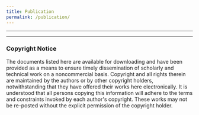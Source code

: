 ```yaml
---
title: Publication
permalink: /publication/
---
```



<script type="text/javascript" src="https://cdn.jsdelivr.net/gh/pcooksey/bibtex-js/src/bibtex_js.js">

  <textarea id="bibtex_input" style="display:none;">
          @article{Haglund2019142,
          abstract = {With the expiration of key patents on additive manufacturing, 3D printing devices have become extremely inexpensive. Therefore, the use of 3D printing in biomedical applications has blossomed in the past decade. Low-cost, high-quality instruments have become widely used in both industrial and academic settings. Fused deposition modeling using polymers such as polylactic acid, polycaprolactone, or other composites are now combined with bioprinting to open new avenues to cutting-edge research toward musculoskeletal repair and regeneration such as prevascularized bone or soft-tissue constructs. Most importantly, these tools are being widely used to generate composite scaffolds representing matrices on which to culture cells of various tissue types such as bone, cartilage, cardiac, and nervous tissue. 3D printed composite matrix scaffolds are being tested in sophisticated in vitro and in vivo preclinical models, paving the way for future clinical translation where the ultimate goal is to generate functional replacement tissues.},
          annote = {cited By 0},
          author = {Haglund, Lisbet and Ahangar, Pouyan and Rosenzweig, Derek H.},
          doi = {10.1016/j.cobme.2019.06.002},
          issn = {24684511},
          journal = {Current Opinion in Biomedical Engineering},
          keywords = {3D printed,Bioprinted,Composite,Hydrogels,Matrix scaffold,Tissue engineering},
          pages = {142--148},
          title = {{Advancements in 3D printed scaffolds to mimic matrix complexities for musculoskeletal repair}},
          volume = {10},
          year = {2019}
          }
        @article{Fairag201915306,
        abstract = {Large bone defects represent a significant challenge for clinicians and surgeons. Tissue engineering for bone regeneration represents an innovative solution for this dilemma and may yield attractive alternate bone substitutes. Three-dimensional (3D) printing with inexpensive desktop printers shows promise in generating high-resolution structures mimicking native tissues using biocompatible, biodegradable, and cost-effective thermoplastics, which are already FDA-approved for food use, drug delivery, and many medical devices. Microporous 3D-printed polylactic acid scaffolds, with different pore sizes (500, 750, and 1000 $\mu$m), were designed and manufactured using an inexpensive desktop 3D printer, and the mechanical properties were assessed. The scaffolds were compared for cell growth, activity, and bone-like tissue formation using primary human osteoblasts. Osteoblasts showed high proliferation, metabolic activity, and osteogenic matrix protein production, in which 750 $\mu$m pore-size scaffolds showed superiority. Further experimentation using human mesenchymal stem cells on 750 $\mu$m pore scaffolds showed their ability in supporting osteogenic differentiation. These findings suggest that even in the absence of any surface modifications, low-cost 750 $\mu$m pore-size 3D-printed scaffolds may be suitable as a bone substitute for repair of large bone defects.},
        annote = {cited By 7},
        author = {Fairag, Rayan and Rosenzweig, Derek H. and Ramirez-Garcialuna, Jose L. and Weber, Michael H. and Haglund, Lisbet},
        doi = {10.1021/acsami.9b02502},
        issn = {19448252},
        journal = {ACS Applied Materials and Interfaces},
        keywords = {3D printing,PLA,bone defect,bone repair,human osteoblasts,low-cost,mesenchymal stem cells,tissue engineering},
        number = {17},
        pages = {15306--15315},
        title = {{Three-Dimensional Printed Polylactic Acid Scaffolds Promote Bone-like Matrix Deposition in Vitro}},
        volume = {11},
        year = {2019}
        }
        @article{Ahangar2019,
        abstract = {Additive manufacturing (AM) has emerged over the past four decades as a cost-effective, on-demand modality for fabrication of geometrically complex objects. The ability to design and print virtually any object shape using a diverse array of materials, such as metals, polymers, ceramics and bioinks, has allowed for the adoption of this technology for biomedical applications in both research and clinical settings. Current advancements in tissue engineering and regeneration, therapeutic delivery, medical device fabrication and operative management planning ensure that AM will continue to play an increasingly important role in the future of healthcare. In this review, we outline current biomedical applications of common AM techniques and materials.},
        annote = {cited By 11},
        author = {Ahangar, Pouyan and Cooke, Megan E. and Weber, Michael H. and Rosenzweig, Derek H.},
        doi = {10.3390/app9081713},
        issn = {20763417},
        journal = {Applied Sciences (Switzerland)},
        keywords = {3D printing,Additive manufacturing,Biomedical devices,Bioprinting,Rapid prototyping,Regenerative medicine,Tissue engineering},
        number = {8},
        title = {{Current biomedical applications of 3D printing and additive manufacturing}},
        volume = {9},
        year = {2019}
        }
        @article{Akoury2019,
        abstract = {Background: Bisphosphonates (BPs) including zoledronate (zol) have become standard care for bone metastases as they effectively inhibit tumor-induced osteolysis and associated pain. Several studies have also suggested that zol has direct anti-tumor activity. Systemic administration at high doses is the current approach to deliver zol, yet it has been associated with debilitating side effects. Local therapeutic delivery offers the ability to administer much lower total dosage, while at the same time maintaining sustained high-local drug concentration directly at the target treatment site. Here, we aimed to assess effects of lower doses of zol on bone metastases over a longer time. Methods: Prostate cancer cell line LAPC4 and prostate-induced bone metastasis cells were treated with zol at 1, 3 and 10 $\mu$M for 7 days. Following treatment, cell proliferation was assessed using Almarblue{\textregistered}, Vybrant MTT{\textregistered}, and Live/Dead{\textregistered} viability/cytotoxicity assays. Additionally, cell migration and invasion were carried out using Falcon™ cell culture inserts and Cultrex{\textregistered} 3D spheroid cell invasion assays respectively. Results: We show that treatment with 3-10 $\mu$M zol over 7-days significantly decreased cell proliferation in both the prostate cancer cell line LAPC4 and cells from spine metastases secondary to prostate cancer. Using the same low-dose and longer time course for treatment, we demonstrate that 10 $\mu$M zol also significantly inhibits tumor cell migration and 3D-cell growth/invasion. Conclusions: This project harnesses the potential of using zol at low doses for longer treatment periods, which may be a viable treatment modality when coupled with biomaterials or biodevices for local delivery.},
        annote = {cited By 1},
        author = {Akoury, Elie and Ahangar, Pouyan and Nour, Antone and Lapointe, Jacques and Gu{\'{e}}rard, Karl Philippe and Haglund, Lisbet and Rosenzweig, Derek H. and Weber, Michael H.},
        doi = {10.1186/s12935-019-0745-x},
        issn = {14752867},
        journal = {Cancer Cell International},
        keywords = {Bone metastases secondary to prostate,Cellular assays,Direct in vitro treatment,Low doses,Zoledronate},
        number = {1},
        title = {{Low-dose zoledronate for the treatment of bone metastasis secondary to prostate cancer}},
        volume = {19},
        year = {2019}
        }
        @conference{Akoury20191245,
        abstract = {Zoledronate (Zol) is a bone-preserving/ anti-Tumoral drug that is widely used for the treatment of many cancers including spinal bone metastases. High systemic Zol doses required to elicit an adequate effect in the spine often lead to significant side effects, limiting its prolonged use and effectiveness. Here, we aim to provide an alternative strategy to locally deliver Zol at the tumor site. We show that nanoporous 3D-printed scaffolds can be loaded with Zol and possess the ability to release Zol (10-28{\%}) over a sustained period. Additionally, we demonstrate that Zol-impregnated scaffolds, mostly Gel Lay, impair the proliferation of the prostate cancer cell line LAPC4 and the prostate-induced bone metastasis cells in vitro. 3D-printed nanoporous polymers offer a novel and versatile opportunity for potential local delivery of drugs in future clinical settings. These polymers can decrease systemic exposure and related side effects of Zol while at the same time concentrating the drug effect at the tumor site thereby inhibiting tumor proliferation. Also, these scaffolds could be co-printed or coupled with other materials to produce custom implants that offer better structural support for bone growth at the tumor site following resection.},
        annote = {cited By 1},
        author = {Akoury, Elie and Weber, Michael H. and Rosenzweig, Derek H.},
        booktitle = {MRS Advances},
        doi = {10.1557/adv.2019.156},
        issn = {20598521},
        keywords = {3D printing,nanostructure},
        number = {21},
        pages = {1245--1251},
        title = {{3D-Printed Nanoporous Scaffolds Impregnated with Zoledronate for the Treatment of Spinal Bone Metastases}},
        volume = {4},
        year = {2019}
        }
        @article{Ahangar2018,
        abstract = {The spine is the most common site of bone metastasis, often originating from prostate, lung, and breast cancers. High systemic doses of chemotherapeutics such as doxorubicin (DOX), cisplatin, or paclitaxel often have severe side effects. Surgical removal of spine metastases also leaves large defects which cannot spontaneously heal and require bone grafting. To circumvent these issues, we designed an approach for local chemotherapeutic delivery within 3D-printed scaffolds which could also potentially serve as a bone substitute. Direct treatment of prostate cancer cell line LAPC4 and patient derived spine metastases cells with 0.01 $\mu$M DOX significantly reduced metabolic activity, proliferation, migration, and spheroid growth. We then assessed uptake and release of DOX in a series of porous 3D-printed scaffolds on LAPC4 cells as well as patient-derived spine metastases cells. Over seven days, 60-75{\%} of DOX loaded onto scaffolds could be released, which significantly reduced metabolic activity and proliferation of both LAPC4 and patient derived cells, while unloaded scaffolds had no effect. Porous 3D-printed scaffolds may provide a novel and inexpensive approach to locally deliver chemotherapeutics in a patient-specific manner at tumor resection sites. With a composite design to enhance strength and promote sustained drug release, the scaffolds could reduce systemic negative effects, enhance bone repair, and improve patient outcomes.},
        annote = {cited By 5},
        author = {Ahangar, Pouyan and Akoury, Elie and Luna, Ana Sofia Ramirez Garcia and Nour, Antone and Weber, Michael H. and Rosenzweig, Derek H.},
        doi = {10.3390/ma11091485},
        issn = {19961944},
        journal = {Materials},
        keywords = {Bone metastases,Bone substitute,Doxorubicin,Local delivery,Low-cost 3D printing,Nanoporous filament,Prostate cancer},
        number = {9},
        title = {{Nanoporous 3D-printed scaffolds for local doxorubicin delivery in bone metastases secondary to prostate cancer}},
        volume = {11},
        year = {2018}
        }
        @article{Gutman2018E365,
        abstract = {Study Design.Meta-analysis of published randomized controlled trials (RCTs).Objective.To determine whether anterior cervical discectomy and fusion (ACDF), cervical disc replacement (CDR), or minimally invasive posterior cervical foraminotomy (MI-PCF) provides the best outcomes for patients with symptomatic single-level, single-side, and cervical radiculopathy.Summary of Background Data.The surgical treatment of cervical radiculopathy is still controversial. ACDF has been widely used as a "gold standard." CDR has evolved and become a motion-preserving alternative with a potentially lower incidence of adjacent segment disease. However, both techniques require anterior neck dissection that carries a potential for serious morbidity. MI-PCF is a motion-preserving technique that can be performed with minimal invasiveness but has not gained universal acceptance.Methods.Electronic database search for RCTs comparing the efficacy and effectiveness of ACDF, CDR, and MI-PCF was performed. Meta-analysis was done for secondary surgical procedures and adverse events.Results.A total of 358 studies were retrieved, of which four RCT reports met the inclusion criteria for this study. Three studies present clinical data comparing ACDF and CDR, and one study presents data comparing ACDF and MI-PCF. Available data from the RCTs analyzed concluded that ACDF, CDR, and MI-PCF result in significant improvements in relevant symptoms, clinical, and functional outcomes in patients with single-level, single side cervical radiculopathy refractory to nonoperative treatment. CDR had the lowest percentage of secondary surgical procedures (P=0.0178) whereas MICPF had the lowest percentage of adverse events (P{\textless}0.0001).Conclusion.All three techniques are effective in treating cervical radicular symptoms. MI-PCF has the lowest rate of adverse events whereas CDR has the lowest rate of secondary procedures. There is insufficient evidence to show which technique is the most effective and provides the longest-lasting symptom relief.Level of Evidence.},
        annote = {cited By 14},
        author = {Gutman, Gabriel and Rosenzweig, Derek H. and Golan, Jeff D.},
        doi = {10.1097/BRS.0000000000002324},
        issn = {15281159},
        journal = {Spine},
        keywords = {anterior cervical discectomy and fusion,cervical disc arthroplasty,cervical radiculopathy,minimally invasive posterior cervical foraminotomy,spine surgery},
        number = {6},
        pages = {E365--E372},
        title = {{Surgical Treatment of Cervical Radiculopathy}},
        volume = {43},
        year = {2018}
        }
        @article{Rosenzweig2018200,
        abstract = {Numerous studies show promise for cell-based tissue engineering strategies aiming to repair painful intervertebral disc (IVD) degeneration. However, clinical translation to human IVD repair is slow. In the present study, the regenerative potential of an autologous nucleus pulposus (NP)-cell-seeded thermoresponsive hyaluronic acid hydrogel in human lumbar IVDs was assessed under physiological conditions. First, agarose-encased in vitro constructs were developed, showing greater than 90 {\%} NP cell viability and high proteoglycan deposition within HA-pNIPAM hydrogels following 3 weeks of dynamic loading. Second, a bovine-induced IVD degeneration model was used to optimise and validate T1$\rho$ magnetic resonance imaging (MRI) for detection of changes in proteoglycan content in isolated intact IVDs. Finally, isolated intact human lumbar IVDs were pre-scanned using the established MRI sequence. Then, IVDs were injected with HA-pNIPAM hydrogel alone or autologous NP-cell-seeded. Next, the treated IVDs were cultured under cyclic dynamic loading for 5 weeks. Post-treatment T1$\rho$ values were significantly higher as compared to pre-treatment scans within the same IVD and region of interest. Histological evaluation of treated human IVDs showed that the implanted hydrogel alone accumulated proteoglycans, while those that contained NP cells also displayed neo-matrix-surrounded cells within the gel. The study indicated a clinical potential for repairing early degenerative human IVDs using autologous cells/hydrogel suspensions. This unique IVD culture setup, combined with the long-term physiological culture of intact human IVDs, allowed for a more clinically relevant evaluation of human tissue repair and regeneration, which otherwise could not be replicated using the available in vitro and in vivo models.},
        annote = {cited By 4},
        author = {Rosenzweig, D. H. and Fairag, R. and Mathieu, A. P. and Li, L. and Eglin, D. and D'este, M. and Steffen, T. and Weber, M. H. and Ouellet, J. A. and Haglund, Lisbet},
        doi = {10.22203/eCM.v036a15},
        issn = {14732262},
        journal = {European Cells and Materials},
        keywords = {Autologous cell implantation,Bioreactors,Human intervertebral disc,Hydrogel,Nucleus pulposus,T1$\rho$ magnetic resonance imaging,Tissue engineering},
        pages = {200--217},
        pmid = {30370912},
        title = {{Thermoreversi ble hyaluronan-hydrogel and autologous nucleus pulposus cell deli very regenerates human i ntervertebral di scs i n an ex vi vo, physi ologi cal organ culture model}},
        volume = {36},
        year = {2018}
        }
        @article{Krock2017,
        abstract = {Toll-like receptors (TLR) are activated by endogenous alarmins such as fragmented extracellular matrix compounds found in the degenerating disc. TLRs regulate cytokine, neurotrophin, and protease expression in human disc cells in vitro, and thus control key factors in disc degeneration. However, whether TLR activation leads to degenerative changes in intact human discs is unclear. Nucleus pulposus (NP) cells isolated from non-degenerating discs increase IL-1$\beta$ and nerve growth factor gene expression following treatment with Pam2CSK4 (TLR2/6 agonist) but not Pam3CSK4 (TLR1/2 agonist). Challenging NP cells with Pam2CSK4 or 30 kDa fibronectin fragments (FN-f, an endogenous TLR2 and TLR4 alarmin) increased secretion of proinflammatory cytokines. We then investigated the effect of TLR activation in intact, non-degenerate, ex vivo human discs. Discs were injected with PBS, Pam2CSK4 and FN-f, and cultured for 28 days. TLR activation increased proteoglycan and ECM protein release into the culture media and decreased proteoglycan content in the NP. Proteases, including MMP3, 13 and HTRA1, are secreted at higher levels following TLR activation. In addition, proinflammatory cytokine levels, including IL-6, TNF$\alpha$ and IFN$\gamma$, increased following TLR activation. These results indicate that TLR activation induces degeneration in human discs. Therefore, TLRs are potential disease-modifying therapeutic targets to slow disc degeneration.},
        annote = {cited By 7},
        author = {Krock, Emerson and Rosenzweig, Derek H. and Currie, J. Brooke and Bisson, Daniel G. and Ouellet, Jean A. and Haglund, Lisbet},
        doi = {10.1038/s41598-017-17472-1},
        issn = {20452322},
        journal = {Scientific Reports},
        number = {1},
        title = {{Toll-like receptor activation induces degeneration of human intervertebral discs}},
        volume = {7},
        year = {2017}
        }
        @article{Nooh20178,
        abstract = {Bisphosphonates (BPs) have recently been shown to have direct anti-tumor properties. Systemic treatment with BPs can have multiple adverse effects such as osteonecrosis of the jaw and BP induced bone fracturing and spine instability. While benefits of systemic BP treatments may outweigh risks, local treatment with BPs has been explored as an alternate strategy to reduce unwarranted risk. In the present study, we examined whether local delivery of BPs inhibits tumor-induced osteolysis and tumor growth more effectively than systemic treatment in an animal model of tumor-induced bone disease. Following establishment of an intra-tibial model of bone metastases in athymic mice, the experimental group was treated by local administration of zoledronate into the tibial lesion. A comparison of the effect of local versus systemic delivery of zoledronate on the formation of tumor-induced osteolysis was also carried out. A significant increase in mean bone volume/tissue volume {\%} (BV/TV) of the locally treated group (12.30±2.80{\%}) compared to the control group (7.13±1.22{\%}) (P{\textless}0.001). Additionally, there was a significant increase in the BV/TV (10.90±1.25{\%}) in the locally treated group compared to the systemically treated group (7.53±0.75{\%}) (P=0.005). These preliminary results suggest that local delivery of BPs outperforms both systemic and control treatments to inhibit tumor-induced osteolysis.},
        annote = {cited By 3},
        author = {Nooh, Anas and Zhang, Yu Ling and Sato, Daisuke and Rosenzweig, Derek H. and Tabari{\`{e}}s, S{\'{e}}bastien and Siegel, Peter and Barralet, Jake E. and Weber, Michael H.},
        doi = {10.1016/j.jbo.2017.01.001},
        issn = {22121374},
        journal = {Journal of Bone Oncology},
        keywords = {Bisphosphonates,Bone metastases,Cancer pain,Local treatment,Osteolysis,Xenograft},
        pages = {8--15},
        title = {{Intra-tumor delivery of zoledronate mitigates metastasis-induced osteolysis superior to systemic administration}},
        volume = {6},
        year = {2017}
        }
        @article{Rosenzweig2017240,
        abstract = {Autologous NP cell implantation is a potential therapeutic avenue for intervertebral disc (IVD) degeneration. However, monolayer expansion of cells isolated from surgical samples may negatively impact matrix production by way of dedifferentiation. Previously, we have used a continuous expansion culture system to successfully preserve a chondrocyte phenotype. In this work, we hypothesised that continuous expansion culture could also preserve nucleus pulposus (NP) phenotype. We confirmed that serial passaging drove NP dedifferentiation by significantly decreasing collagen type II, aggrecan and chondroadherin (CHAD) gene expression, compared to freshly isolated cells. Proliferation, gene expression profile and matrix production in both culture conditions were compared using primary bovine NP cells. Both standard culture and continuous culture produced clinically relevant cell populations. However, continuous culture cells maintained significantly higher collagen type II, aggrecan and CHAD transcript expression levels. Also, continuous expansion cells generated greater amounts of proteoglycan, collagen type II and aggrecan protein deposition in pellet cultures. To our surprise, continuous expansion of human intervertebral disc cells – isolated from acute herniation tissue – produced less collagen type II, aggrecan and CHAD genes and proteins, compared to standard culture. Also, continuous culture of cells isolated from young non-degenerate tissue did not preserve gene and protein expression, compared to standard culture. These data indicated that primary bovine and human NP cells responded differently to continuous culture, where the positive effects observed for bovine cells did not translate to human cells. Therefore, caution must be exercised when choosing animal models and cell sources for pre-clinical studies.},
        annote = {cited By 7},
        author = {Rosenzweig, D. H. and {Tremblay Gravel}, J. and Bisson, D. and Ouellet, J. A. and Weber, M. H. and Haglund, Lisbet},
        doi = {10.22203/eCM.v033a18},
        issn = {14732262},
        journal = {European Cells and Materials},
        keywords = {Cell culture,Elastic culture surfaces,Intervertebral disc,Nucleus pulposus cells,Tissue engineering},
        pages = {240--251},
        title = {{Comparative analysis in continuous expansion of bovine and human primary nucleus pulposus cells for tissue repair applications}},
        volume = {33},
        year = {2017}
        }
        @article{Krock20163541,
        abstract = {Nerve growth factor (NGF) contributes to the development of chronic pain associated with degenerative connective tissue pathologies, such as intervertebral disc degeneration and osteoarthritis. However, surprisingly little is known about the regulation of NGF in these conditions. Toll-like receptors (TLR) are pattern recognition receptors classically associated with innate immunity but more recently were found to be activated by endogenous alarmins such as fragmented extracellular matrix proteins found in degenerating discs or cartilage. In this study we investigated if TLR activation regulates NGF and which signaling mechanisms control this response in intervertebral discs. TLR2 agonists, TLR4 agonists, or IL-1$\beta$ (control) treatment increased NGF, brain-derived neurotrophic factor (BDNF), and IL-1$\beta$ gene expression in human disc cells isolated from healthy, pain-free organ donors. However, only TLR2 activation or IL-1$\beta$ treatment increased NGF protein secretion. TLR2 activation increased p38, ERK1/2, and p65 activity and increased p65 translocation to the cell nucleus. JNK activity was not affected by TLR2 activation. Inhibition of NF-$\kappa$B, and to a lesser extent p38, but not ERK1/2 activity, blocked TLR2-driven NGF up-regulation at both the transcript and protein levels. These results provide a novel mechanism of NGF regulation in the intervertebral disc and potentially other pathogenic connective tissues. TLR2 and NF-$\kappa$B signaling are known to increase cytokines and proteases, which accelerate matrix degradation. Therefore, TLR2 or NF-$\kappa$B inhibition may both attenuate chronic pain and slow the degenerative progress in vivo.},
        annote = {cited By 26},
        author = {Krock, Emerson and Currie, J. Brooke and Weber, Michael H. and Ouellet, Jean A. and Stone, Laura S. and Rosenzweig, Derek H. and Haglund, Lisbet},
        doi = {10.1074/jbc.M115.675900},
        issn = {1083351X},
        journal = {Journal of Biological Chemistry},
        number = {7},
        pages = {3541--3551},
        title = {{Nerve growth factor is regulated by toll-like receptor 2 in human intervertebral discs}},
        volume = {291},
        year = {2016}
        }
        @article{Jalani20161078,
        abstract = {Lanthanide-doped upconverting nanoparticles (UCNPs) have emerged as excellent nanotransducers for converting longer wavelength near-infrared (NIR) light to shorter wavelengths spanning the ultraviolet (UV) to the visible (Vis) regions of the spectrum via a multiphoton absorption process, known as upconversion. Here, we report the development of NIR to UV-Vis-NIR UCNPs consisting of LiYF4:Yb3+/Tm3+@SiO2 individually coated with a 10 ± 2 nm layer of chitosan (CH) hydrogel cross-linked with a photocleavable cross-linker (PhL). We encapsulated fluorescent-bovine serum albumin (FITC-BSA) inside the gel. Under 980 nm excitation, the upconverted UV emission cleaves the PhL cross-links and instantaneously liberates the FITC-BSA under 2 cm thick tissue. The release is immediately arrested if the excitation source is switched off. The upconverted NIR light allows for the tracking of particles under the tissue. Nucleus pulposus (NP) cells cultured with UCNPs are viable both in the presence and in the absence of laser irradiation. Controlled drug delivery of large biomolecules and deep tissue imaging make this system an excellent theranostic platform for tissue engineering, biomapping, and cellular imaging applications.},
        annote = {cited By 104},
        author = {Jalani, Ghulam and Naccache, Rafik and Rosenzweig, Derek H. and Haglund, Lisbet and Vetrone, Fiorenzo and Cerruti, Marta},
        doi = {10.1021/jacs.5b12357},
        issn = {15205126},
        journal = {Journal of the American Chemical Society},
        number = {3},
        pages = {1078--1083},
        title = {{Photocleavable Hydrogel-Coated Upconverting Nanoparticles: A Multifunctional Theranostic Platform for NIR Imaging and On-Demand Macromolecular Delivery}},
        volume = {138},
        year = {2016}
        }
        @article{Rosenzweig201626,
        abstract = {Low back pain originating from intervertebral disc (IVD) degenerationaffectsthequalityoflifeformillionsof people, and it is a major contributor to global healthcare costs. Long-term culture of intact IVDs is necessary to develop ex vivomodels of human IVD degeneration and repair, where the relationship between mechanobiology, disc matrix composition and metabolism can be better understood. Abioreactor wasdevelopedthat facilitates culture of intact human IVDs in a controlled, dynamically loaded environment. Tissue integrity and cell viability was evaluated under 3 different loading conditions: low 0.1-0.3, medium 0.1-0.6 and high 0.1-1.2 MPa. Cell viability was maintained {\textgreater} 80 {\%} throughout the disc at low and medium loads, whereas it dropped to approximately 70 {\%} (NP) and 50 {\%} (AF) under high loads. Although cell viability was affected at high loads, there was no evidence of sGAG loss, changes in newly synthesised collagen type II or chondroadherin fragmentation. Sulphated GAG content remained at a stable level of approximately 50 µg sGAG/mg tissue in all loading protocols. To evaluate the feasibility oftissuerepairstrategieswithcellsupplementation, human NP cells were transplanted into discs within a thermoreversible hyaluronan hydrogel. The discs were loaded under medium loads, and the injected cells remained largely localised to the NP region. This study demonstrates the feasibility of culturing human IVDs for 14 days under cyclic dynamic loading conditions. The system allows the determination a safe range-of-loading and presents a platform to evaluate cell therapies and help to elucidate the effect of load following cell-based therapies.},
        annote = {cited By 10},
        author = {Rosenzweig, D. H. and Gawri, R. and Moir, J. and Beckman, L. and Eglin, D. and Steffen, T. and Roughley, P. J. and Ouellet, J. A. and Haglund, Lisbet},
        doi = {10.22203/eCM.v031a03},
        issn = {14732262},
        journal = {European Cells and Materials},
        keywords = {Bioreactor,Cell therapy,Dynamic loading,Hydrogel,Intervertebral discs,Organ culture,Tissue regeneration},
        pages = {26--39},
        pmid = {26728497},
        title = {{Dynamic loading, matrix maintenance and cell injection therapy of human intervertebral discs cultured in a bioreactor}},
        volume = {31},
        year = {2016}
        }
        @article{Jalani201511255,
        abstract = {To design a biodegradable hydrogel as cell support, one should know its in vivo degradation rate. A technique commonly used to track gel degradation is fluorescence spectroscopy. However, the fluorescence from conventional fluorophores quickly decays, and the fluorophores are often moderately cytotoxic. Most importantly, they require ultraviolet or visible (UV-Vis) light as the excitation source, which cannot penetrate deeply through biological tissues. Lanthanide-doped upconverting nanoparticles (UCNPs) are exciting alternatives to conventional fluorophores because they can convert near-infrared (NIR) to UV-Vis-NIR light via a sequential multiphoton absorption process referred to as upconversion. NIR light can penetrate up to few cm inside tissues, thus making these UCNPs much better probes than conventional fluorophores for in vivo monitoring. Also, UCNPs have narrow emission bands, high photoluminescence (PL) signal-to-noise ratio, low cytotoxicity and good physical and chemical stability. Here, we show a nanocomposite system consisting of a biodegradable, in situ thermogelling injectable hydrogel made of chitosan and hyaluronic acid encapsulating silica-coated LiYF4:Yb3+/Tm3+ UCNPs. We use these UCNPs as photoluminescent tags to monitor the gel degradation inside live, cultured intervertebral discs (IVDs) over a period of 3 weeks. PL spectroscopy and NIR imaging show that NIR-to-NIR upconversion of LiYF4:Yb3+/Tm3+@SiO2 UCNPs allows for tracking of the gel degradation in living tissues. Both in vitro and ex vivo release of UCNPs follow a similar trend during the first 5 days; after this time, ex vivo release becomes faster than in vitro, indicating a faster gel degradation ex vivo. Also, the amount of released UCNPs in vitro increases continuously up to 3 weeks, while it plateaus after 15 days inside the IVDs showing a homogenous distribution of UCNPs throughout the IVD tissue. This non-invasive optical method for real time, live tissue imaging holds great potential for tissue analysis, biomapping and bioimaging applications.},
        annote = {cited By 33},
        author = {Jalani, Ghulam and Naccache, Rafik and Rosenzweig, Derek H. and Lerouge, Sophie and Haglund, Lisbet and Vetrone, Fiorenzo and Cerruti, Marta},
        doi = {10.1039/c5nr02482j},
        issn = {20403372},
        journal = {Nanoscale},
        number = {26},
        pages = {11255--11262},
        title = {{Real-time, non-invasive monitoring of hydrogel degradation using LiYF4:Yb3+/Tm3+ NIR-to-NIR upconverting nanoparticles}},
        volume = {7},
        year = {2015}
        }
        @article{Rosenzweig201515118,
        abstract = {Painful degeneration of soft tissues accounts for high socioeconomic costs. Tissue engineering aims to provide biomimetics recapitulating native tissues. Biocompatible thermoplastics for 3D printing can generate high-resolution structures resembling tissue extracellular matrix. Large-pore 3D-printed acrylonitrile butadiene styrene (ABS) and polylactic acid (PLA) scaffolds were compared for cell ingrowth, viability, and tissue generation. Primary articular chondrocytes and nucleus pulposus (NP) cells were cultured on ABS and PLA scaffolds for three weeks. Both cell types proliferated well, showed high viability, and produced ample amounts of proteoglycan and collagen type II on both scaffolds. NP generated more matrix than chondrocytes; however, no difference was observed between scaffold types. Mechanical testing revealed sustained scaffold stability. This study demonstrates that chondrocytes and NP cells can proliferate on both ABS and PLA scaffolds printed with a simplistic, inexpensive desktop 3D printer. Moreover, NP cells produced more proteoglycan than chondrocytes, irrespective of thermoplastic type, indicating that cells maintain individual phenotype over the three-week culture period. Future scaffold designs covering larger pore sizes and better mimicking native tissue structure combined with more flexible or resorbable materials may provide implantable constructs with the proper structure, function, and cellularity necessary for potential cartilage and disc tissue repair in vivo.},
        annote = {cited By 128},
        author = {Rosenzweig, Derek H. and Carelli, Eric and Steffen, Thomas and Jarzem, Peter and Haglund, Lisbet},
        doi = {10.3390/ijms160715118},
        issn = {14220067},
        journal = {International Journal of Molecular Sciences},
        keywords = {3D printing,ABS,Chondrocyte,Intervertebral disc,Nucleus pulposus,PLA,Tissue engineering},
        number = {7},
        pages = {15118--15135},
        title = {{3D-printed ABS and PLA scaffolds for cartilage and nucleus pulposustissue regeneration}},
        volume = {16},
        year = {2015}
        }
        @article{Krock2015317,
        abstract = &copy; 2015 Bentham Science Publishers. Intervertebral disc degeneration is directly linked to chronic low back pain, a condition that affects multitudes of people world-wide and presents tremendous direct and indirect health costs. Water- loss, inflammation and disruption of the extracellular matrix ultimately result in loss of tissue function and associated pain. Cytokines present in degenerate tissue can upregulate protease activity and directly causes pain. Non-invasive therapies provide limited efficacy for pain management, and surgical intervention is therefore often required to treat chronic low back pain. Disc removal can offer immediate pain-relief, however degeneration of adjacent segments can occur and pain can return. To circumvent the caveats of recurring pain and invasive surgeries, stem cell therapy is currently being investigated as a promising means to repair degenerating discs. However, while initial studies have shown promise, few studies have addressed whether stem cell therapies can modulate the inflammatory microenvironment or whether cytokines can affect the ability of the implanted cells to repair damaged tissue. This review focuses briefly on mechanisms of disc degeneration, with more attention given to the role of inflammatory milieu in this process. Cytokine upregulation in disc degeneration, the potential role of tolllike receptor signaling, and effects of these inflammatory factors on stem cells will be discussed. We find that while stem cell differentiation can be negatively influenced by inflammatory cytokines, stem cells can potentially have anti-inflammatory effects. We conclude that further investigation of stem cell interactions with the inflammatory microenvironment is required, and that priming of stem cells under various conditions may be necessary for optimal therapeutic value for intervertebral disc repair and pain reduction.},
        annote = {cited By 20},
        author = {Krock, Emerson and Rosenzweig, Derek and Haglund, Lisbet},
        doi = {10.2174/1574888x10666150211161956},
        issn = {1574888X},
        journal = {Current Stem Cell Research {\&} Therapy},
        number = {4},
        pages = {317--328},
        title = {{The Inflammatory Milieu of the Degenerate Disc: Is Mesenchymal Stem Cell-based Therapy for Intervertebral Disc Repair a Feasible Approach?}},
        volume = {10},
        year = {2015}
        }
        @article{Jalani2015473,
        abstract = {Injectable hydrogels are extensively used in drug delivery and tissue engineering to administer drugs, genes, growth factors and live cells. We report a method to produce tough, in-situ thermogelling, non-toxic, injectable hydrogels made of chitosan and hyaluronic acid co-crosslinked with $\beta$-glycerophophate and genipin. The gels are highly homogeneous and form within 32 min, i.e., faster than gels crosslinked with either genipin or $\beta$-glycerophophate. The shear strength of co-crosslinked hydrogels is 3.5 kPa, higher than any chitosan-based gel reported. Chondrocytes and nucleus pulposus cells thrive inside the gels and produce large amounts of collagen II. Injection in rats shows that the gels form in-vivo within a short time and remain well localized for more than one week while the rats remain healthy and active. The excellent mechanical properties, fast in-situ gelation, good biocompatibility and the ability to encapsulate live cells at physiological conditions make these hydrogels ideal for tissue engineering, especially cartilage regeneration. Homogenous, insitu thermogelling, highly tough, non-toxic injectable hydrogels from chitosan and hyaluronic acid co-crosslinked with $\beta$-glycerophophate and genipin are produced. The co-crosslinked gels form faster than genipin-only crosslinked gels and are 2.5 times stronger than ionically crosslinked gels. Homogenously dispersed cells express enhanced amount of collagen II, showing the great potential of these gels for cartilage tissue engineering.},
        annote = {cited By 15},
        author = {Jalani, Ghulam and Rosenzweig, Derek H. and Makhoul, Georges and Abdalla, Sherif and Cecere, Renzo and Vetrone, Fiorenzo and Haglund, Lisbet and Cerruti, Marta},
        doi = {10.1002/mabi.201400406},
        issn = {16165195},
        journal = {Macromolecular Bioscience},
        keywords = {crosslinking,genipin,hydrogels,in-situ thermogelling,injectable},
        number = {4},
        pages = {473--480},
        title = {{Tough, in-situ thermogelling, injectable hydrogels for biomedical applications}},
        volume = {15},
        year = {2015}
        }
        @article{Rosenzweig201414427,
        abstract = {Osteoarthritis (OA) is a debilitating joint disorder resulting from an incompletely understood combination of mechanical, biological, and biochemical processes. OA is often accompanied by inflammation and pain, whereby cytokines associated with chronic OA can up-regulate expression of neurotrophic factors such as nerve growth factor (NGF). Several studies suggest a role for cytokines and NGF in OA pain, however the effects of changing mechanical properties in OA tissue on chondrocyte metabolism remain unclear. Here, we used high-extension silicone rubber membranes to examine if high mechanical strain (HMS) of primary articular chondrocytes increases inflammatory gene expression and promotes neurotrophic factor release. HMS cultured chondrocytes displayed up-regulated NGF, TNF$\alpha$ and ADAMTS4 gene expression while decreasing TLR2 expression, as compared to static controls. HMS culture increased p38 MAPK activity compared to static controls. Conditioned medium from HMS dynamic cultures, but not static cultures, induced significant neurite sprouting in PC12 cells. The increased neurite sprouting was accompanied by consistent increases in PC12 cell death. Low-frequency high-magnitude mechanical strain of primary articular chondrocytes in vitro drives factor secretion associated with degenerative joint disease and joint pain. This study provides evidence for a direct link between cellular strain, secretory factors, neo-innervation, and pain in OA pathology. &copy; 2014 by the authors; licensee MDPI, Basel, Switzerland.},
        annote = {cited By 13},
        author = {Rosenzweig, Derek H. and Quinn, Thomas M. and Haglun, Lisbet},
        doi = {10.3390/ijms150814427},
        issn = {14220067},
        journal = {International Journal of Molecular Sciences},
        keywords = {Articular cartilage,Inflammation,Mechanical stretch,Nerve growth factor,Osteoarthritis,Pain,p38 MAPK},
        number = {8},
        pages = {14427--14441},
        title = {{Low-frequency high-magnitude mechanical strain of articular chondrocytes activates p38 MAPK and induces phenotypic changes associated with osteoarthritis and pain}},
        volume = {15},
        year = {2014}
        }
        @article{Gawri2014,
        abstract = {Introduction:Excessive mechanical loading of intervertebral discs (IVDs) is thought to alter matrix properties and influence disc cell metabolism, contributing to degenerative disc disease and development of discogenic pain. However, little is known about how mechanical strain induces these changes. This study investigated the cellular and molecular changes as well as which inflammatory receptors and cytokines were upregulated in human intervertebral disc cells exposed to high mechanical strain (HMS) at low frequency. The impact of these metabolic changes on neuronal differentiation was also explored to determine a role in the development of disc degeneration and discogenic pain.Methods:Isolated human annulus fibrosus (AF) and nucleus pulposus (NP) cells were exposed to HMS (20{\%} cyclical stretch at 0.001 Hz) on high-extension silicone rubber dishes coupled to a mechanical stretching apparatus and compared to static control cultures. Gene expression of Toll-like receptors (TLRs), neuronal growth factor (NGF) and tumour necrosis factor $\alpha$ (TNF$\alpha$) was assessed. Collected conditioned media were analysed for cytokine content and applied to rat pheocromocytoma PC12 cells for neuronal differentiation assessment.Results:HMS caused upregulation of TLR2, TLR4, NGF and TNF$\alpha$ gene expression in IVD cells. Medium from HMS cultures contained elevated levels of growth-related oncogene, interleukin 6 (IL-6), IL-8, IL-15, monocyte chemoattractant protein 1 (MCP-1), MCP-3, monokine induced by $\gamma$ interferon, transforming growth factor $\beta$1, TNF$\alpha$ and NGF. Exposure of PC12 cells to HMS-conditioned media resulted in both increased neurite sprouting and cell death.Conclusions:HMS culture of IVD cells in vitro drives cytokine and inflammatory responses associated with degenerative disc disease and low-back pain. This study provides evidence for a direct link between cellular strain, secretory factors, neoinnervation and potential degeneration and discogenic pain in vivo. &copy; 2014 Gawri et al.; licensee BioMed Central Ltd.},
        annote = {cited By 58},
        author = {Gawri, Rahul and Rosenzweig, Derek H. and Krock, Emerson and Ouellet, Jean A. and Stone, Laura S. and Quinn, Thomas M. and Haglund, Lisbet},
        doi = {10.1186/ar4449},
        issn = {14786362},
        journal = {Arthritis Research and Therapy},
        number = {1},
        title = {{High mechanical strain of primary intervertebral disc cells promotes secretion of inflammatory factors associated with disc degeneration and pain}},
        volume = {16},
        year = {2014}
        }
        @article{Moeini2014605,
        abstract = {Background: Currently available methods for contrast agent-based magnetic resonance imaging (MRI) and computed tomography (CT) of articular cartilage can only detect cartilage degradation after biochemical changes have occurred within the tissue volume. Differential adsorption of solutes to damaged and intact surfaces of cartilage may be used as a potential mechanism for detection of injuries before biochemical changes in the tissue volume occur. Methods: Adsorption of four fluorescent macromolecules to surfaces of injured and sliced cartilage explants was studied. Solutes included native dextran, dextrans modified with aldehyde groups or a chondroitin sulfate (CS)-binding peptide and the peptide alone. Results: Adsorption of solutes to fissures was significantly less than to intact surfaces of injured and sliced explants. Moreover, solute adsorption at intact surfaces of injured and sliced explants was less reversible than at surfaces of uninjured explants. Modification of dextrans with aldehyde or the peptide enhanced adsorption with the same level of differential adsorption to cracked and intact surfaces. However, aldehyde-dextran exhibited irreversible adsorption. Equilibration of explants in solutes did not decrease the viability of chondrocytes. Conclusions and general significance: Studied solutes showed promising potential for detection of surface injuries based on differential interactions with cracked and intact surfaces. Additionally, altered adsorption properties at surfaces of damaged cartilage which visually look healthy can be used to detect micro-damage or biochemical changes in these regions. Studied solutes can be used in in vivo fluorescence imaging methods or conjugated with MRI or CT contrast agents to develop functional imaging agents. {\textcopyright} 2013 Elsevier B.V. All rights reserved.},
        annote = {cited By 6},
        author = {Moeini, Mohammad and Decker, Sarah G.A. and Chin, Hooi Chuan and Shafieyan, Yousef and Rosenzweig, Derek H. and Quinn, Thomas M.},
        doi = {10.1016/j.bbagen.2013.10.022},
        issn = {03044165},
        journal = {Biochimica et Biophysica Acta - General Subjects},
        keywords = {Articular cartilage,Contrast agent,Dextrans,FITC,Injury,Solute adsorption},
        number = {1},
        pages = {605--614},
        title = {{Decreased solute adsorption onto cracked surfaces of mechanically injured articular cartilage: Towards the design of cartilage-specific functional contrast agents}},
        volume = {1840},
        year = {2014}
        }
        @article{Krock20141213,
        abstract = {Intervertebral disc degeneration (IVD) can result in chronic low back pain, a common cause of morbidity and disability. Inflammation has been associated with IVD degeneration, however the relationship between inflammatory factors and chronic low back pain remains unclear. Furthermore, increased levels of nerve growth factor (NGF) and brain derived neurotrophic factor (BDNF) are both associated with inflammation and chronic low back pain, but whether degenerating discs release sufficient concentrations of factors that induce nociceptor plasticity remains unclear. Degenerating IVDs from low back pain patients and healthy, painless IVDs from human organ donors were cultured ex vivo. Inflammatory and nociceptive factors released by IVDs into culture media were quantified by enzyme-linked immunosorbent assays and protein arrays. The ability of factors released to induce neurite growth and nociceptive neuropeptide production was investigated. Degenerating discs release increased levels of tumour necrosis factor-$\alpha$, interleukin-1$\beta$, NGF and BDNF. Factors released by degenerating IVDs increased neurite growth and calcitonin gene-related peptide expression, both of which were blocked by anti-NGF treatment. Furthermore, protein arrays found increased levels of 20 inflammatory factors, many of which have nociceptive effects. Our results demonstrate that degenerating and painful human IVDs release increased levels of NGF, inflammatory and nociceptive factors ex vivo that induce neuronal plasticity and may actively diffuse to induce neo-innervation and pain in vivo. {\textcopyright} 2014 The Authors. Journal of Cellular and Molecular Medicine published by John Wiley {\&} Sons Ltd and Foundation for Cellular and Molecular Medicine.},
        annote = {cited By 60},
        author = {Krock, Emerson and Rosenzweig, Derek H. and Chabot-Dor{\'{e}}, Anne Julie and Jarzem, Peter and Weber, Michael H. and Ouellet, Jean A. and Stone, Laura S. and Haglund, Lisbet},
        doi = {10.1111/jcmm.12268},
        issn = {15824934},
        journal = {Journal of Cellular and Molecular Medicine},
        keywords = {CGRP,Discogenic pain,Human,Inflammatory cytokines,Intervertebral disc degeneration,Nerve growth factor},
        number = {6},
        pages = {1213--1225},
        title = {{Painful, degenerating intervertebral discs up-regulate neurite sprouting and CGRP through nociceptive factors}},
        volume = {18},
        year = {2014}
        }
        @article{Alkhatib201498,
        abstract = {Excessive mechanical loading or acute trauma to intervertebral discs (IVDs) is thought to contribute to degeneration and pain. However, the exact mechanisms by which mechanical injury initiates and promotes degeneration remain unclear. This study investigates biochemical changes and extracellular matrix disruption in whole-organ human IVD cultures following acute mechanical injury. Isolated healthy human IVDs were rapidly compressed by 5 {\%} (non-injured) or 30 {\%} (injured) of disc height. 30 {\%} strain consistently cracked cartilage endplates, confirming disc trauma. Three days post-loading, conditioned media were assessed for proteoglycan content and released cytokines. Tissue extracts were assessed for proteoglycan content and for aggrecan integrity. Conditioned media were applied to PC12 cells to evaluate if factors inducing neurite growth were released. Compared to controls, IVD injury caused significant cell death. Injury also caused significantly reduced tissue proteoglycan content with a reciprocal increase of proteoglycan content in culture media. Increased aggrecan fragmentation was observed in injured tissue due to increased matrix metalloproteinase and aggrecanase activity. Injured- IVD conditioned media contained significantly elevated interleukin (IL)-5, IL-6, IL-7, IL-8, MCP-2, GRO$\alpha$, and MIG, and ELISA analysis showed significantly increased nerve growth factor levels compared to non-injured media. Injured-disc media caused significant neurite sprouting in PC12 cells compared to non-injured media. Acute mechanical injury of human IVDs ex vivo initiates release of factors and enzyme activity associated with degeneration and back pain. This work provides direct evidence linking acute trauma, inflammatory factors, neo-innervation and potential degeneration and discogenic pain in vivo.},
        annote = {cited By 45},
        author = {Alkhatib, B. and Rosenzweig, D. H. and Krock, E. and Roughley, P. J. and Beckman, L. and Steffen, T. and Weber, M. H. and Ouellet, J. A. and Haglund, L.},
        doi = {10.22203/eCM.v028a08},
        issn = {14732262},
        journal = {European Cells and Materials},
        keywords = {Degeneration,Extracellular matrix,Inflammation,Intervertebral disc,Mechanical injury,Nerve growth factor},
        pages = {98--111},
        title = {{Acute mechanical injury of the human intervertebral disc: link to degeneration and pain}},
        volume = {28},
        year = {2014}
        }
        @article{Rosenzweig20139360,
        abstract = {Cell-based therapies such as autologous chondrocyte implantation require in vitro cell expansion. However, standard culture techniques require cell passaging, leading to dedifferentiation into a fibroblast-like cell type. Primary chondrocytes grown on continuously expanding culture dishes (CE culture) limits passaging and protects against dedifferentiation. The authors tested whether CE culture chondrocytes were advantageous for producing mechanically competent cartilage matrix when three-dimensionally seeded in dense collagen gels. Primary chondrocytes, grown either in CE culture or passaged twice on static silicone dishes (SS culture; comparable to standard methods), were seeded in dense collagen gels and cultured for 3 weeks in the absence of exogenous chondrogenic growth factors. Compared with gels seeded with SS culture chondrocytes, CE chondrocyte-seeded gels had significantly higher chondrogenic gene expression after 2 and 3 weeks in culture, correlating with significantly higher aggrecan and type II collagen protein accumulation. There was no obvious difference in glycosaminoglycan content from either culture condition, yet CE chondrocyte-seeded gels were significantly thicker and had a significantly higher dynamic compressive modulus than SS chondrocyte-seeded gels after 3 weeks. Chondrocytes grown in CE culture and seeded in dense collagen gels produce more cartilaginous matrix with superior mechanical properties, making them more suitable than SS cultured cells for tissue engineering applications. {\textcopyright} 2013 Acta Materialia Inc. Published by Elsevier Ltd. All rights reserved.},
        annote = {cited By 14},
        author = {Rosenzweig, D. H. and Chicatun, F. and Nazhat, S. N. and Quinn, T. M.},
        doi = {10.1016/j.actbio.2013.07.024},
        issn = {17427061},
        journal = {Acta Biomaterialia},
        keywords = {Articular chondrocytes,Dense collagen,Hydrogel,Plastic compression,Tissue engineering},
        number = {12},
        pages = {9360--9369},
        title = {{Cartilaginous constructs using primary chondrocytes from continuous expansion culture seeded in dense collagen gels}},
        volume = {9},
        year = {2013}
        }
        @article{Decker20132427,
        abstract = {The development of cartilage-specific imaging agents supports the improvement of tissue assessment by minimally invasive means. Techniques for highlighting cartilage surface damage in clinical images could provide for sensitive indications of posttraumatic injury and early stage osteoarthritis. Previous studies in our laboratory have demonstrated that fluorescent solutes interact with cartilage surfaces strongly enough to affect measurement of their partition coefficients within the tissue bulk. In this study, these findings were extended by examining solute adsorption and distribution near the articular surface of mechanically injured cartilage. Using viable cartilage explants injured by an established protocol, solute distributions near the articular surface of three commonly used fluorophores (fluorescein isothiocyanate (FITC), tetramethylrhodamine isothiocyanate (TRITC), and carboxytetramethylrhodamine (TAMRA)) were observed after absorption and subsequent desorption to assess solute-specific matrix interactions and reversibility. Both absorption and desorption processes demonstrated a trend of significantly less solute adsorption at surfaces of fissures compared to adjacent intact surfaces of damaged explants or surfaces of uninjured explants. After adsorption, normalized mean surface intensities of fissured surfaces of injured explants were 6{\%}, 40{\%}, and 32{\%} for FITC, TRITC, and TAMRA, respectively, compared to uninjured surfaces. Similar values were found for sliced explants and after a desorption process. After desorption, a trend of increased solute adsorption at the site of intact damaged surfaces was noted (316{\%} and 238{\%} for injured and sliced explants exposed to FITC). Surface adsorption of solute was strongest for FITC and weakest for TAMRA; no solutes negatively affected cell viability. Results support the development of imaging agents that highlight distinct differences between fissured and intact cartilage surfaces. {\textcopyright} 2013 Biophysical Society.},
        annote = {cited By 9},
        author = {Decker, Sarah G.A. and Moeini, Mohammad and Chin, Hooi Chuan and Rosenzweig, Derek H. and Quinn, Thomas M.},
        doi = {10.1016/j.bpj.2013.09.037},
        issn = {00063495},
        journal = {Biophysical Journal},
        number = {10},
        pages = {2427--2436},
        title = {{Adsorption and distribution of fluorescent solutes near the articular surface of mechanically injured cartilage}},
        volume = {105},
        year = {2013}
        }
        @article{Matmati2013894,
        abstract = {Cartilage defects can be addressed with replacement strategies such as autologous chondrocyte implantation (ACI). Expansion of autologous chondrocytes in vitro is an essential step to obtain the necessary cell numbers required for ACI. A major problem with this approach is dedifferentiation of chondrocytes during expansion, resulting in cells with fibroblast-like features. These cells generate cartilage tissue with fibrotic instead of hyaline characteristics. The use of serum is a common feature in most expansion protocols and a potential factor contributing to the dedifferentiation process. The aim of this study was to assess if heat inactivation of serum used in the expansion medium might be a valid approach to generate cells with an improved phenotype and in relevant numbers. We used bovine chondrocyte expansion cultures incubated with heat inactivated allogeneic serum (HIFBS) as a model system. We here show that heat inactivation protects the differentiated phenotype of chondrocytes compared to cultures with regular serum. This is not only true for primary cultures but holds up after two passages. Moreover, using relatively low cell seeding densities, clinically relevant cell numbers can already be reached after the first passage in cultures with HIFBS. In short we here introduce a simple way to improve cell quality while generating relevant amounts of cells during monolayer expansion of bovine chondrocytes in a relative short time period. Our results could have wider implications when translated to the expansion of human chondrocytes. {\textcopyright} 2012 Biomedical Engineering Society.},
        annote = {cited By 10},
        author = {Matmati, Mourad and Ng, Tat Fong and Rosenzweig, Derek H. and Quinn, Thomas M.},
        doi = {10.1007/s10439-012-0732-z},
        issn = {00906964},
        journal = {Annals of Biomedical Engineering},
        keywords = {Chondrocyte,Expansion culture,Heat inactivation,Serum},
        number = {5},
        pages = {894--903},
        title = {{Protection of bovine chondrocyte phenotype by heat inactivation of allogeneic serum in monolayer expansion cultures}},
        volume = {41},
        year = {2013}
        }
        @article{Rosenzweig2013508,
        abstract = {Articular cartilage is an avascular tissue with poor regenerative capacity following injury, a contributing factor to joint degenerative disease. Cell-based therapies for cartilage tissue regeneration have rapidly advanced; however, expansion of autologous chondrocytes in vitro using standard methods causes 'dedifferentiation' into fibroblastic cells. Mitogen-activated protein kinase (MAPK) signalling is crucial for chondrocyte metabolism and matrix production, and changes in MAPK signals can affect the phenotype of cultured cells. We investigated the effects of inhibition of MAPK signalling on chondrocyte dedifferentiation during monolayer culture. Blockade of extracellular signal-regulated kinase (ERK) and c-Jun N-terminal kinase (JNK) signalling caused a significant increase in cartilage gene expression, however, also caused up-regulation of fibrotic gene expression. Inhibition of p38 MAPK (p38) caused a significant up-regulation of collagen type II while suppressing collagen type I expression. P38 inhibition also resulted in consistently more organized secretion of collagen type II protein deposits on cell culture surfaces. Follow-on pellet culture of treated cells revealed that MAPK inhibition reduced cell migration from the pellet. ERK and JNK inhibition caused more collagen type I accumulation in pellets versus controls while p38 inhibition strongly promoted collagen type II accumulation with no effect on collagen type I. Blockade of all three MAPKs caused increased GAG content in pellets. These results indicate a role for MAPK signalling in chondrocyte phenotype loss during monolayer culture, with a strong contribution from p38 signalling. Thus, blockade of p38 enhances chondrocyte phenotype in monolayer culture and may promote more efficient cartilage tissue regeneration for cell-based therapies. {\textcopyright} 2013.},
        annote = {cited By 21},
        author = {Rosenzweig, Derek H. and Ou, Sing J. and Quinn, Thomas M.},
        doi = {10.1111/jcmm.12034},
        issn = {15821838},
        journal = {Journal of Cellular and Molecular Medicine},
        keywords = {Chondrocyte,Dedifferentiation,Extra Cellular Matrix,Gene Expression,MAPK,Signal Transduction},
        number = {4},
        pages = {508--517},
        pmid = {23480786},
        title = {{P38 mitogen-activated protein kinase promotes dedifferentiation of primary articular chondrocytes in monolayer culture}},
        volume = {17},
        year = {2013}
        }
        @article{Rosenzweig20121591,
        abstract = {Objective: To characterize mitogen activated protein (MAP) kinase activity and chondrocyte apoptosis in an in vitro model of cartilage mechanical injury as a function of tissue depth and time post-injury. Design: Mechanically injured osteochondral explants were assessed for cell viability, MAP kinase and caspase-3 activity over 15 days using immunofluorescence microscopy and Western blot. Zonal distributions of cell viability and apoptosis were quantified in the presence of specific mitogen activated protein kinase inhibitors. Results: Viability rapidly decreased post-injury, most significantly in the superficial zone, with some involvement of the middle and deep zones, which correlated with increased caspase-3 activity. Transient and significant increases in extracellular-regulated protein kinase (ERK) activity were observed in middle and deep zones at 1 and 6 days post-injury, while c-Jun-amino terminal protein kinase activity increased in the deep zone at 1 and 6 days compared to uninjured controls. Changes in p38 activity were particularly pronounced, with significant increases in all three zones 30 min post-injury, but only in the middle and deep zones after 1 and 6 days. Inhibition of ERK and p38 increased chondrocyte viability which correlated with decreased apoptosis. Conclusions: Spatiotemporal patterns of MAP kinase signalling in cartilage after mechanical injury strongly correlate with changes in cell viability and chondrocyte apoptosis. Importantly, these signals may be pro-survival or pro-apoptotic depending on zonal location and time post-injury. These data yield mechanistic insights which may improve the diagnosis and treatment of cartilage injuries. {\textcopyright} 2012 Osteoarthritis Research Society International.},
        annote = {cited By 19},
        author = {Rosenzweig, D. H. and Djap, M. J. and Ou, S. J. and Quinn, T. M.},
        doi = {10.1016/j.joca.2012.08.012},
        issn = {10634584},
        journal = {Osteoarthritis and Cartilage},
        keywords = {Chondrocyte,Compression,Gene expression,Injury,MAP kinase,Signalling},
        number = {12},
        pages = {1591--1602},
        pmid = {22935788},
        title = {{Mechanical injury of bovine cartilage explants induces depth-dependent, transient changes in MAP kinase activity associated with apoptosis}},
        volume = {20},
        year = {2012}
        }
        @article{Rosenzweig20122466,
        abstract = {Expansion of autologous chondrocytes in vitro is used to generate adequate populations for cell-based therapies. However, standard (SD) culture methods cause loss of chondrocyte phenotype and dedifferentiation to fibroblast-like cells. Here, we use a novel surface expansion culture system in an effort to inhibit chondrocyte dedifferentiation. A highly elastic silicone rubber culture surface was continuously stretched over a 13-day period to 600{\%} of its initial surface area. This maintained cells at a high density while limiting contact inhibition and reducing the need for passaging. Gene expression analysis, biochemical assays, and immunofluorescence microscopy of follow-on pellet cultures were used to characterize the results of continuous expansion (CE) culture versus SD cultures on rigid polystyrene. CE culture yielded cells with a more chondrocyte-like morphology and higher RNA-level expression of the chondrogenic markers collagen type II, aggrecan, and cartilage oligomeric matrix protein. Furthermore, the expression of collagen type I RNA and $\alpha$-smooth muscle actin protein were significantly reduced, indicating suppression of fibroblastic features. Pellet cultures from CE chondrocytes contained more sulphated glycosaminoglycan and collagen type II than pellets from SD culture. Additional control cultures on static (unexpanded) silicone (SS culture) indicated that benefits of CE culture were partially due to features of the culture surface itself and partially due to the reduced passaging which that surface enabled through CE. Chondrocytes grown in CE culture may, therefore, be a superior source for cell-based therapies. {\textcopyright} Copyright 2012, Mary Ann Liebert, Inc.},
        annote = {cited By 32},
        author = {Rosenzweig, Derek H. and Matmati, Mourad and Khayat, Ghazaleh and Chaudhry, Sidharth and Hinz, Boris and Quinn, Thomas M.},
        doi = {10.1089/ten.tea.2012.0215},
        issn = {19373341},
        journal = {Tissue Engineering - Part A},
        number = {23-24},
        pages = {2466--2476},
        title = {{Culture of primary bovine chondrocytes on a continuously expanding surface inhibits dedifferentiation}},
        volume = {18},
        year = {2012}
        }
        @article{Rosenzweig20123333,
        abstract = {Culture on silicone rubber surfaces has been shown to partially overcome the chondrocyte dedifferentiation characteristic of standard culture on rigid polystyrene. These methods typically involve functionalization of culture surfaces with proteins. Collagen type I is often used, but more cartilage-specific proteins may be more appropriate for chondrocytes. To explore this hypothesis, a twofold experimental design was applied. First, chondrocytes were cultured in rigid Petri dishes coated with silicone rubber ("static silicone" or SS culture) functionalized with either cartilage extracellular matrix (ECM) extract or collagen type I. Second, chondrocytes were cultured on monotonically expanded high extension silicone rubber dishes ("continuous expansion" or CE culture) functionalized with ECM extract and compared to cells grown in SS culture. There were no differential effects of surface functionalization with the ECM extract vs. collagen type I on chondrocyte morphology, viability, proliferation or apoptosis in SS culture. However, chondrocyte growth on the ECM extract was associated with significantly reduced collagen types I and X gene expression and significantly increased glycosaminoglycan (GAG) secretion. After 3 passages (P3) on ECM-coated SS culture, chondrocyte phenotype and GAG secretion was enhanced compared to cells passaged on collagen type I. Pellet cultures from P3 SS culture displayed enhanced collagen type II content when ECM extract was used for functionalization rather than collagen type I. In CE culture with ECM functionalization, chondrocyte dedifferentiation was significantly inhibited vs. SS cultures, as evidenced by both gene expression and pellet cultures. Functionalization of extendable culture surfaces with cartilage ECM extract therefore supports enhanced preservation of chondrocyte phenotype. {\textcopyright} 2012 Acta Materialia Inc. Published by Elsevier Ltd. All rights reserved.},
        annote = {cited By 22},
        author = {Rosenzweig, Derek H. and Solar-Cafaggi, Sofia and Quinn, Thomas M.},
        doi = {10.1016/j.actbio.2012.05.032},
        issn = {17427061},
        journal = {Acta Biomaterialia},
        keywords = {Chondrocyte,Collagen,Dedifferentiation,Extendable surfaces,Extracellular matrix},
        number = {9},
        pages = {3333--3341},
        title = {{Functionalization of dynamic culture surfaces with a cartilage extracellular matrix extract enhances chondrocyte phenotype against dedifferentiation}},
        volume = {8},
        year = {2012}
        }
        @article{Khayat2012179,
        abstract = {Oscillatory mechanical stimulation at relatively high frequencies (0.1. Hz) has been shown to inhibit adipogenic and promote osteogenic differentiation of mesenchymal stem cells. However, for physiological interpretations and ease of implementation it is of interest to know whether different rates of mechanical stimulation can produce similar results. We hypothesized that relatively low frequency mechanical stimulation (0.01. Hz) can inhibit adipogenic differentiation of C3H10T1/2 mouse mesenchymal stem cells, even in a potent adipogenic differentiation medium. C3H10T1/2 cells were cultured in adipogenic medium under control (non-mechanically stimulated) conditions and under oscillatory surface stretch with 10{\%} amplitude and 0.01. Hz frequency for 6. h per day for up to 5 days. Cell population was assessed by counting and adipogenic differentiation was assessed by real-time quantitative PCR (qPCR) analysis of peroxisome proliferator-activated receptor gamma (PPAR$\gamma$) and fatty acid binding protein 4 (FABP4) after 3 and 5 days. Involvement of the ERK signaling pathway was assessed by Western blot. Low frequency mechanical stimulation significantly decreased expression of PPAR$\gamma$ after 3 days and FABP4 after 3 and 5 days versus non-stimulated culture. ERK signaling was decreased in mechanically-stimulated culture, indicating a role in the inhibition of adipogenic differentiation. Application of this study: Low frequency mechanical stimulation may provide a technically simple means for control of mesenchymal stem cell differentiation in cell-based therapies, particularly for inhibition of differentiation toward undesired adipogenic lineages. {\textcopyright} 2012 International Society of Differentiation.},
        annote = {cited By 25},
        author = {Khayat, Ghazaleh and Rosenzweig, Derek H. and Quinn, Thomas M.},
        doi = {10.1016/j.diff.2011.12.004},
        issn = {03014681},
        journal = {Differentiation},
        keywords = {Adipogenesis,C3H10T1/2,Differentiation,Gene expression,Low frequency,Mechanical stimulation},
        number = {4},
        pages = {179--184},
        title = {{Low frequency mechanical stimulation inhibits adipogenic differentiation of C3H10T1/2 mesenchymal stem cells}},
        volume = {83},
        year = {2012}
        }
        @article{Rosenweig2009803,
        abstract = {Vertebrate phototransduction is mediated by cGMP, which is generated by retGC (retinal guanylate cyclase) and degraded by cGMP phosphodiesterase. Light stimulates cGMP hydrolysis via the G-protein transducin, which directly binds to and activates phosphodiesterase. Bright light also causes relocalization of transducin from the OS (outer segments) of the rod cells to the inner compartments. In the present study, we show experimental evidence for a previously unknown interaction between G$\alpha$t (the transducin $\alpha$ subunit) and retGC. G$\alpha$t co-immunoprecipitates with retGC from the retina or from co-transfected COS-7 cells. The retGC-G$\alpha$t complex is also present in cones. The interaction also occurs in mice lacking RGS9 (regulator of G-protein signalling 9), a protein previously shown to associate with bothG$\alpha$t and retGC. The G$\alpha$t-retGC interaction is mediated primarily by the kinase homology domain of retGC, which binds GDP-bound G$\alpha$t stronger than the GTP[S] (GTP$\gamma$S; guanosine 5′-[$\gamma$-thio]triphosphate) form. Neither G$\alpha$t nor G$\beta$$\gamma$. affect retGC-mediated cGMP synthesis, regardless of the presence of GCAP (guanylate cyclase activating protein) and Ca2+. The rate of light-dependent transducin redistribution from the OS to the inner segments is markedly accelerated in the retGC-1-knockout mice, while the migration of transducin to the OS after the onset of darkness is delayed. Supplementation of permeabilized photoreceptors with cGMP does not affect transducin translocation. Taken together, these results suggest that the protein-protein interaction between G$\alpha$t and retGC represents a novel mechanism regulating light-dependent translocation of transducin in rod photoreceptors. {\textcopyright} The Authors Journal compilation {\textcopyright} 2009 Biochemical Society.},
        annote = {cited By 3},
        author = {Rosenweig, Derek H. and Nair, Saidas K. and Levay, Konstantin and Peshenko, Igor and Crabb, John W. and Dizhoor, Alexander M. and Slepak, Vladlen Z.},
        doi = {10.1042/BJ20081513},
        issn = {02646021},
        journal = {Biochemical Journal},
        keywords = {CGMP,G-protein,Photoreceptor,Subcellular localization},
        number = {3},
        pages = {803--812},
        title = {{Interaction of retinal guanylate cyclase with the $\alpha$ subunit of transducin: Potential role in transducin localization}},
        volume = {417},
        year = {2009}
        }
        @article{Rosenzweig20075484,
        abstract = {Activation of rod photoreceptors by light induces a massive redistribution of the heterotrimeric G-protein transducin. In darkness, transducin is sequestered within the membrane-enriched outer segments of the rod cell. In light, it disperses throughout the entire neuron. We show here that redistribution of rod transducin by light requires activation, but it does not require ATP. This observation rules out participation of molecular motors in the redistribution process. In contrast to the light-stimulated redistribution of rod transducin in rods, cone transducin in cones does not redistribute during activation. Remarkably, when cone transducin is expressed in rods, it does undergo light-stimulated redistribution. We show here that the difference in subcellular localization of activated rod and cone G-proteins correlates with their affinity for membranes. Activated rod transducin releases from membranes, whereas activated cone transducin remains bound to membranes. A synthetic peptide that dissociates G-protein complexes independently of activation facilitates dispersion of both rod and cone transducins within the cells. This peptide also facilitates detachment of both G-proteins from the membranes. Together, these results show that it is the dissociation state of transducin that determines its localization in photoreceptors. When rod transducin is stimulated, its subunits dissociate, leave outer segment membranes, and equilibrate throughout the cell. Cone transducin subunits do not dissociate during activation and remain sequestered within the outer segment. These findings indicate that the subunits of some heterotrimeric G-proteins remain associated during activation in their native environments. Copyright {\textcopyright} 2007 Society for Neuroscience.},
        annote = {cited By 51},
        author = {Rosenzweig, Derek H. and {Saidas Nair}, K. and Wei, Junhua and Wang, Qiang and Garwin, Greg and Saari, John C. and Chen, Ching Kang and Smrcka, Alan V. and Swaroop, Anand and Lem, Janis and Hurley, James B. and Slepak, Vladlen Z.},
        doi = {10.1523/JNEUROSCI.1421-07.2007},
        issn = {02706474},
        journal = {Journal of Neuroscience},
        keywords = {Cone,Diffusion,Retina,Rod,Signal transduction,Transducin},
        number = {20},
        pages = {5484--5494},
        pmid = {17507570},
        title = {{Subunit dissociation and diffusion determine the subcellular localization of rod and cone transducins}},
        volume = {27},
        year = {2007}
        }
        @article{Nair2005383,
        abstract = {PURPOSE. Heterotrimeric G proteins are regulated by receptors that act as guanine nucleotide exchange factors (GEFs) and by RGS proteins, which act as guanosine triphosphatase (GTPase) activating proteins (GAPs). Guanosine diphosphate (GDP) dissociation inhibitors (GDIs), such as activators of G protein signaling (AGS)-1 and -3 and Leu-Gly-Asn repeat-enriched (LGN) proteins regulate the Gi family of G proteins. AGS3 and LGN contain four characteristic G protein regulator (GPR) domains that are responsible for its GDI function. This study investigates the presence of a GDI for transducin in photoreceptor cells. METHODS. Western blot analysis of bovine and mouse retina was performed using specific antibodies to AGS and LGN proteins. The subcellular localization of LGN in retina was studied by immunofluorescence microscopy of mouse retinal sections and fractionation of retinal lysates, using sucrose density gradients. The interaction of LGN with transducin was studied using pull-down assays with GST-fused LGN constructs, co-immunoprecipitation and assays for GTP$\gamma$S binding. RESULTS. LGN, but not AGS3 and AGS1, was present in the retina, where it was localized mostly in the inner segments and outer plexiform layer of photoreceptor cells in both light and dark conditions. LGN was present in the cytosol, membrane, and the detergent-resistant cytoskeletal fraction. The amount of LGN relative to transducin was at least 1:15. The $\alpha$ subunit of transducin in its GDP-bound state interacted with endogenous and recombinant LGN, and the recombinant GPR domain of LGN reduced the rate of GTP exchange. CONCLUSIONS. Photoreceptor inner segments contain LGN, which can bind to the $\alpha$ subunit of transducin and potentially regulate its function.},
        annote = {cited By 13},
        author = {Nair, K. Saidas and Mendez, Ana and Blumer, Joe B. and Rosenzweig, Derek H. and Slepak, Vladlen Z.},
        doi = {10.1167/iovs.04-1006},
        issn = {01460404},
        journal = {Investigative Ophthalmology and Visual Science},
        number = {1},
        pages = {383--389},
        title = {{The presence of a Leu-Gly-Asn repeat-enriched protein (LGN), a putative binding partner of transducin, in ROD photoreceptors}},
        volume = {46},
        year = {2005}
        }  

  </textarea>
</script>
<div id="bibtex_display"></div>



<hr>

<hr>

### Copyright Notice

The documents listed here are available for downloading and have been provided as a means to ensure timely dissemination of scholarly and technical work on a noncommercial basis. Copyright and all rights therein are maintained by the authors or by other copyright holders, notwithstanding that they have offered their works here electronically. It is understood that all persons copying this information will adhere to the terms and constraints invoked by each author's copyright. These works may not be re-posted without the explicit permission of the copyright holder.
